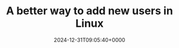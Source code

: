 ---
title: "A better way to add new users in Linux"
description: "Usually we use useradd commond to add new users in Linux, but the adduser command provides a more straightforward and interactive experience to achieve that. "
image: "images/post/2024/12/image-17.png"
date: "2024-12-31T09:05:40+0000"
categories: ["Tips"]
tags: ["Linux", "user"]
type: "regular" # available types: [featured/regular]
draft: false
sitemapExclude: false
---